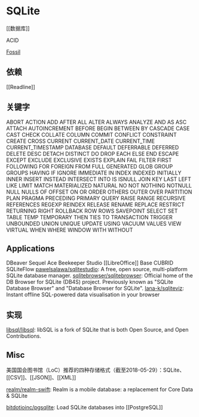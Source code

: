 # SQLite

[[数据库]]

ACID

[Fossil](https://fossil-scm.org)


## 依赖

[[Readline]]


## 关键字

ABORT
ACTION
ADD
AFTER
ALL
ALTER
ALWAYS
ANALYZE
AND
AS
ASC
ATTACH
AUTOINCREMENT
BEFORE
BEGIN
BETWEEN
BY
CASCADE
CASE
CAST
CHECK
COLLATE
COLUMN
COMMIT
CONFLICT
CONSTRAINT
CREATE
CROSS
CURRENT
CURRENT_DATE
CURRENT_TIME
CURRENT_TIMESTAMP
DATABASE
DEFAULT
DEFERRABLE
DEFERRED
DELETE
DESC
DETACH
DISTINCT
DO
DROP
EACH
ELSE
END
ESCAPE
EXCEPT
EXCLUDE
EXCLUSIVE
EXISTS
EXPLAIN
FAIL
FILTER
FIRST
FOLLOWING
FOR
FOREIGN
FROM
FULL
GENERATED
GLOB
GROUP
GROUPS
HAVING
IF
IGNORE
IMMEDIATE
IN
INDEX
INDEXED
INITIALLY
INNER
INSERT
INSTEAD
INTERSECT
INTO
IS
ISNULL
JOIN
KEY
LAST
LEFT
LIKE
LIMIT
MATCH
MATERIALIZED
NATURAL
NO
NOT
NOTHING
NOTNULL
NULL
NULLS
OF
OFFSET
ON
OR
ORDER
OTHERS
OUTER
OVER
PARTITION
PLAN
PRAGMA
PRECEDING
PRIMARY
QUERY
RAISE
RANGE
RECURSIVE
REFERENCES
REGEXP
REINDEX
RELEASE
RENAME
REPLACE
RESTRICT
RETURNING
RIGHT
ROLLBACK
ROW
ROWS
SAVEPOINT
SELECT
SET
TABLE
TEMP
TEMPORARY
THEN
TIES
TO
TRANSACTION
TRIGGER
UNBOUNDED
UNION
UNIQUE
UPDATE
USING
VACUUM
VALUES
VIEW
VIRTUAL
WHEN
WHERE
WINDOW
WITH
WITHOUT


## Applications
DBeaver
Sequel Ace
Beekeeper Studio
[[LibreOffice]] Base
CUBRID
SQLiteFlow
[pawelsalawa/sqlitestudio](https://github.com/pawelsalawa/sqlitestudio): A free, open source, multi-platform SQLite database manager.
[sqlitebrowser/sqlitebrowser](https://github.com/sqlitebrowser/sqlitebrowser): Official home of the DB Browser for SQLite (DB4S) project. Previously known as "SQLite Database Browser" and "Database Browser for SQLite".
[lana-k/sqliteviz](https://github.com/lana-k/sqliteviz): Instant offline SQL-powered data visualisation in your browser

## 实现

[libsql/libsql](https://github.com/libsql/libsql): libSQL is a fork of SQLite that is both Open Source, and Open Contributions.


## Misc

美国国会图书馆（LoC）推荐的四种存储格式（截至2018-05-29）：SQLite、[[CSV]]、[[JSON]]、[[XML]]

[realm/realm-swift](https://github.com/realm/realm-swift): Realm is a mobile database: a replacement for Core Data & SQLite

[bitdotioinc/pgsqlite](https://github.com/bitdotioinc/pgsqlite): Load SQLite databases into [[PostgreSQL]]



